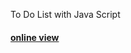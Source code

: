 To Do List with Java Script

<h4>
<a href="https://hadioryanipr.github.io/ToDo-List/">
  online view
</h4> 
